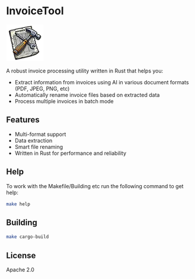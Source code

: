 # InvoiceTool

![InvoiceTool Logo](docs/invoicetool-logo.png)

A robust invoice processing utility written in Rust that helps you:
- Extract information from invoices using AI in various document formats (PDF, JPEG, PNG, etc)
- Automatically rename invoice files based on extracted data
- Process multiple invoices in batch mode

## Features
- Multi-format support
- Data extraction
- Smart file renaming
- Written in Rust for performance and reliability

## Help
To work with the Makefile/Building etc run the following command to get help:
```bash
make help
```

## Building

```bash
make cargo-build
```

## License
Apache 2.0